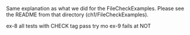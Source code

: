 Same explanation as what we did for the FileCheckExamples.
Please see the README from that directory (ch1/FileCheckExamples).

ex-8 all tests with CHECK tag pass 
try mo
ex-9 fails at NOT 